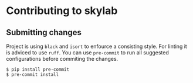 # Contributing to skylab

## Submitting changes

Project is using `black` and `isort` to enfource a consisting style. For linting it is adviced to use `ruff`.
You can use `pre-commit` to run all suggested configurations before commiting the changes.

```
$ pip install pre-commit
$ pre-commit install
```
